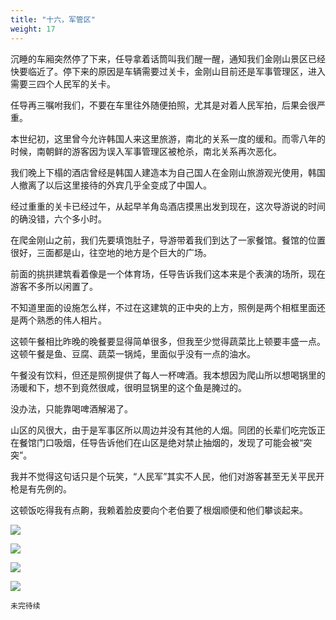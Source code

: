 ```yaml
---
title: "十六，军管区"
weight: 17
---
```


沉睡的车厢突然停了下来，任导拿着话筒叫我们醒一醒，通知我们金刚山景区已经快要临近了。停下来的原因是车辆需要过关卡，金刚山目前还是军事管理区，进入需要三四个人民军的关卡。

任导再三嘱咐我们，不要在车里往外随便拍照，尤其是对着人民军拍，后果会很严重。

本世纪初，这里曾今允许韩国人来这里旅游，南北的关系一度的缓和。而零八年的时候，南朝鲜的游客因为误入军事管理区被枪杀，南北关系再次恶化。

我们晚上下榻的酒店曾经是韩国人建造本为自己国人在金刚山旅游观光使用，韩国人撤离了以后这里接待的外宾几乎全变成了中国人。

经过重重的关卡已经过午，从起早羊角岛酒店摸黑出发到现在，这次导游说的时间的确没错，六个多小时。

在爬金刚山之前，我们先要填饱肚子，导游带着我们到达了一家餐馆。餐馆的位置很好，三面都是山，往空地的地方是个巨大的广场。

前面的挑拱建筑看着像是一个体育场，任导告诉我们这本来是个表演的场所，现在游客不多所以闲置了。

不知道里面的设施怎么样，不过在这建筑的正中央的上方，照例是两个相框里面还是两个熟悉的伟人相片。

这顿午餐相比昨晚的晚餐要显得简单很多，但我至少觉得蔬菜比上顿要丰盛一点。这顿午餐是鱼、豆腐、蔬菜一锅炖，里面似乎没有一点的油水。

午餐没有饮料，但还是照例提供了每人一杯啤酒。我本想因为爬山所以想喝锅里的汤暖和下，想不到竟然很咸，很明显锅里的这个鱼是腌过的。

没办法，只能靠喝啤酒解渴了。

山区的风很大，由于是军事区所以周边并没有其他的人烟。同团的长辈们吃完饭正在餐馆门口吸烟，任导告诉他们在山区是绝对禁止抽烟的，发现了可能会被“突突”。

我并不觉得这句话只是个玩笑，“人民军”其实不人民，他们对游客甚至无关平民开枪是有先例的。

这顿饭吃得我有点齁，我赖着脸皮要向个老伯要了根烟顺便和他们攀谈起来。

![](/north-korea/0090.jpg)

![](/north-korea/0097.jpg)

![](/north-korea/0095.jpg)

![](/north-korea/0129.jpg)

`未完待续`
